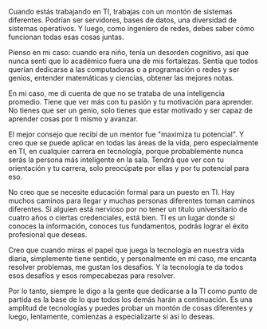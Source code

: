 Cuando estás trabajando en TI, trabajas con un montón de sistemas diferentes. Podrían ser servidores, bases de datos, una diversidad de sistemas operativos. Y luego, como ingeniero de redes, debes saber cómo funcionan todas esas cosas juntas.

Pienso en mi caso: cuando era niño, tenía un desorden cognitivo, así que nunca sentí que lo académico fuera una de mis fortalezas. Sentía que todos querían dedicarse a las computadoras o a programación o redes y ser genios, entender matemáticas y ciencias, obtener las mejores notas.

En mi caso, me di cuenta de que no se trataba de una inteligencia promedio. Tiene que ver más con tu pasión y tu motivación para aprender. No tienes que ser un genio, solo tienes que estar motivado y ser capaz de aprender cosas por ti mismo y avanzar.

El mejor consejo que recibí de un mentor fue "maximiza tu potencial". Y creo que se puede aplicar en todas las áreas de la vida, pero especialmente en TI, en cualquier carrera en tecnología, porque probablemente nunca serás la persona más inteligente en la sala. Tendrá que ver con tu orientación y tu carrera, solo preocúpate por ellas y por tu potencial para eso.

No creo que se necesite educación formal para un puesto en TI. Hay muchos caminos para llegar y muchas personas diferentes toman caminos diferentes. Si alguien está nervioso por no tener un título universitario de cuatro años o ciertas credenciales, está bien. TI es un lugar donde si conoces la información, conoces tus fundamentos, podrás lograr el éxito profesional que deseas.

Creo que cuando miras el papel que juega la tecnología en nuestra vida diaria, simplemente tiene sentido, y personalmente en mi caso, me encanta resolver problemas, me gustan los desafíos. Y la tecnología te da todos esos desafíos y esos rompecabezas para resolver.

Por lo tanto, siempre le digo a la gente que dedicarse a la TI como punto de partida es la base de lo que todos los demás harán a continuación. Es una amplitud de tecnologías y puedes probar un montón de cosas diferentes y luego, lentamente, comienzas a especializarte si así lo deseas.
